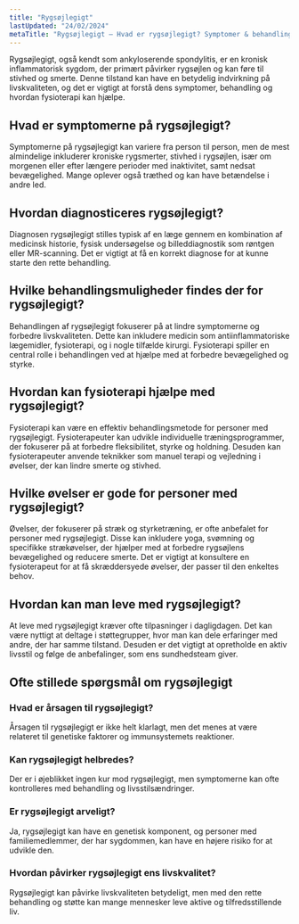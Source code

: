```yaml
---
title: "Rygsøjlegigt"
lastUpdated: "24/02/2024"
metaTitle: "Rygsøjlegigt – Hvad er rygsøjlegigt? Symptomer & behandling"
---
```


Rygsøjlegigt, også kendt som ankyloserende spondylitis, er en kronisk inflammatorisk sygdom, der primært påvirker rygsøjlen og kan føre til stivhed og smerte. Denne tilstand kan have en betydelig indvirkning på livskvaliteten, og det er vigtigt at forstå dens symptomer, behandling og hvordan fysioterapi kan hjælpe.

## Hvad er symptomerne på rygsøjlegigt?

Symptomerne på rygsøjlegigt kan variere fra person til person, men de mest almindelige inkluderer kroniske rygsmerter, stivhed i rygsøjlen, især om morgenen eller efter længere perioder med inaktivitet, samt nedsat bevægelighed. Mange oplever også træthed og kan have betændelse i andre led.

## Hvordan diagnosticeres rygsøjlegigt?

Diagnosen rygsøjlegigt stilles typisk af en læge gennem en kombination af medicinsk historie, fysisk undersøgelse og billeddiagnostik som røntgen eller MR-scanning. Det er vigtigt at få en korrekt diagnose for at kunne starte den rette behandling.

## Hvilke behandlingsmuligheder findes der for rygsøjlegigt?

Behandlingen af rygsøjlegigt fokuserer på at lindre symptomerne og forbedre livskvaliteten. Dette kan inkludere medicin som antiinflammatoriske lægemidler, fysioterapi, og i nogle tilfælde kirurgi. Fysioterapi spiller en central rolle i behandlingen ved at hjælpe med at forbedre bevægelighed og styrke.

## Hvordan kan fysioterapi hjælpe med rygsøjlegigt?

Fysioterapi kan være en effektiv behandlingsmetode for personer med rygsøjlegigt. Fysioterapeuter kan udvikle individuelle træningsprogrammer, der fokuserer på at forbedre fleksibilitet, styrke og holdning. Desuden kan fysioterapeuter anvende teknikker som manuel terapi og vejledning i øvelser, der kan lindre smerte og stivhed.

## Hvilke øvelser er gode for personer med rygsøjlegigt?

Øvelser, der fokuserer på stræk og styrketræning, er ofte anbefalet for personer med rygsøjlegigt. Disse kan inkludere yoga, svømning og specifikke strækøvelser, der hjælper med at forbedre rygsøjlens bevægelighed og reducere smerte. Det er vigtigt at konsultere en fysioterapeut for at få skræddersyede øvelser, der passer til den enkeltes behov.

## Hvordan kan man leve med rygsøjlegigt?

At leve med rygsøjlegigt kræver ofte tilpasninger i dagligdagen. Det kan være nyttigt at deltage i støttegrupper, hvor man kan dele erfaringer med andre, der har samme tilstand. Desuden er det vigtigt at opretholde en aktiv livsstil og følge de anbefalinger, som ens sundhedsteam giver.

## Ofte stillede spørgsmål om rygsøjlegigt

### Hvad er årsagen til rygsøjlegigt?

Årsagen til rygsøjlegigt er ikke helt klarlagt, men det menes at være relateret til genetiske faktorer og immunsystemets reaktioner.

### Kan rygsøjlegigt helbredes?

Der er i øjeblikket ingen kur mod rygsøjlegigt, men symptomerne kan ofte kontrolleres med behandling og livsstilsændringer.

### Er rygsøjlegigt arveligt?

Ja, rygsøjlegigt kan have en genetisk komponent, og personer med familiemedlemmer, der har sygdommen, kan have en højere risiko for at udvikle den.

### Hvordan påvirker rygsøjlegigt ens livskvalitet?

Rygsøjlegigt kan påvirke livskvaliteten betydeligt, men med den rette behandling og støtte kan mange mennesker leve aktive og tilfredsstillende liv.